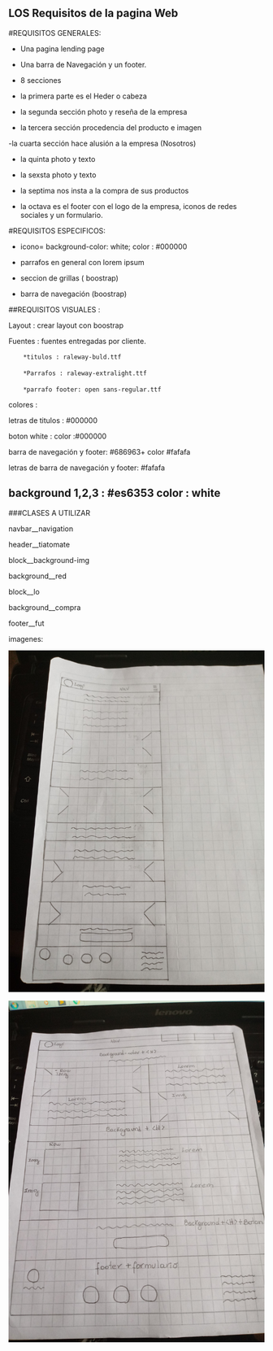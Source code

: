 ## LOS Requisitos de la pagina Web


#REQUISITOS GENERALES:

- Una pagina lending page

- Una barra de Navegación y un footer.

- 8 secciones

- la primera parte es el Heder o cabeza

- la segunda sección photo y reseña de 
   la empresa

- la tercera sección procedencia del producto 
   e imagen 

-la cuarta sección hace alusión a la empresa 
  (Nosotros)

- la quinta photo y texto

- la sexsta photo y texto

- la septima nos insta a la compra de sus 
   productos
   
- la octava es el footer con el logo de la 
   empresa, iconos de redes sociales y un formulario.

#REQUISITOS ESPECIFICOS:

- icono= background-color: white; color : #000000

- parrafos en general con lorem ipsum

- seccion de grillas ( boostrap)

- barra de navegación (boostrap)

##REQUISITOS VISUALES :

Layout : crear layout con boostrap

Fuentes : fuentes entregadas por cliente.

		*titulos : raleway-buld.ttf

		*Parrafos : raleway-extralight.ttf

		*parrafo footer: open sans-regular.ttf
colores :

letras de titulos : #000000

boton white : color :#000000

barra de navegación y footer: #686963+ color #fafafa

letras de barra de navegación y footer: #fafafa

background 1,2,3 : #es6353 color : white
-
###CLASES A UTILIZAR

navbar__navigation

header__tiatomate

block__background-img

background__red

block__lo

background__compra

footer__fut

imagenes:

![](imagenes/celu.jpg)

![](imagenes/pc.jpg)

